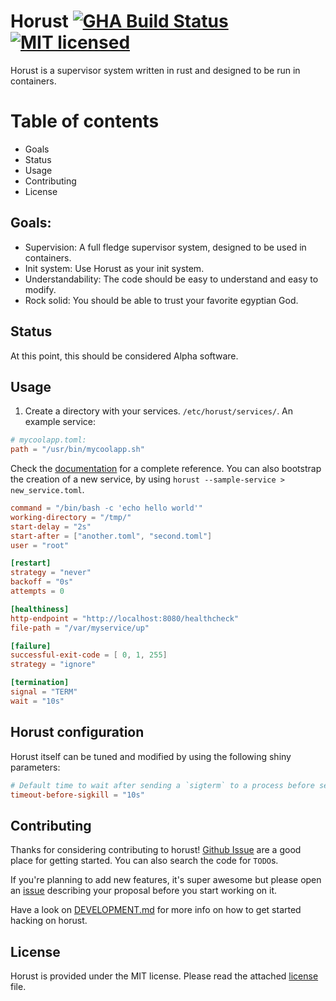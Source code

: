 # Horust [![GHA Build Status](https://github.com/FedericoPonzi/horust/workflows/CI/badge.svg)](https://github.com/FedericoPonzi/horust/actions?query=workflow%3ACI) [![MIT licensed](https://img.shields.io/badge/license-MIT-blue.svg)](./LICENSE)

Horust is a supervisor system written in rust and designed to be run in containers. 

# Table of contents
* Goals
* Status
* Usage
* Contributing
* License

## Goals:
* Supervision: A full fledge supervisor system, designed to be used in containers.
* Init system: Use Horust as your init system.
* Understandability: The code should be easy to understand and easy to modify.
* Rock solid: You should be able to trust your favorite egyptian God.

## Status
At this point, this should be considered Alpha software.

## Usage
1. Create a directory with your services. `/etc/horust/services/`.
An example service:
```toml
# mycoolapp.toml:
path = "/usr/bin/mycoolapp.sh"
``` 

Check the [documentation](https://github.com/FedericoPonzi/Horust/blob/master/DOCUMENTATION.md) for a complete reference.
You can also bootstrap the creation of a new service, by using `horust --sample-service > new_service.toml`.

```toml
command = "/bin/bash -c 'echo hello world'"
working-directory = "/tmp/"
start-delay = "2s"
start-after = ["another.toml", "second.toml"]
user = "root"

[restart]
strategy = "never"
backoff = "0s"
attempts = 0

[healthiness]
http-endpoint = "http://localhost:8080/healthcheck"
file-path = "/var/myservice/up"

[failure]
successful-exit-code = [ 0, 1, 255]
strategy = "ignore"

[termination]
signal = "TERM"
wait = "10s"
```

## Horust configuration
Horust itself can be tuned and modified by using the following shiny parameters:
```toml
# Default time to wait after sending a `sigterm` to a process before sending a SIGKILL.
timeout-before-sigkill = "10s"
```

## Contributing
Thanks for considering contributing to horust! 
[Github Issue](https://github.com/FedericoPonzi/horust/issues) are a good place for getting started. 
You can also search the code for `TODO`s.

If you're planning to add new features, it's super awesome but please open an [issue](https://github.com/FedericoPonzi/Horust/issues/new) describing your proposal before you start working on it.

Have a look on [DEVELOPMENT.md](https://github.com/FedericoPonzi/Horust/blob/master/DEVELOPMENT.md) for more info on how to get started hacking on horust.

## License
Horust is provided under the MIT license. Please read the attached [license](https://github.com/FedericoPonzi/horust/blob/master/LICENSE) file.
